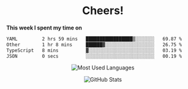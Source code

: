<h1 align="center">Cheers!</h1>

**This week I spent my time on**
<!--START_SECTION:waka-->

```txt
YAML         2 hrs 59 mins   █████████████████▒░░░░░░░   69.87 %
Other        1 hr 8 mins     ██████▓░░░░░░░░░░░░░░░░░░   26.75 %
TypeScript   8 mins          ▓░░░░░░░░░░░░░░░░░░░░░░░░   03.19 %
JSON         0 secs          ░░░░░░░░░░░░░░░░░░░░░░░░░   00.19 %
```

<!--END_SECTION:waka-->

<p align="center"><img src="https://github-readme-stats.vercel.app/api/top-langs/?username=thnkrn&layout=compact&hide=html&theme=tokyonight" alt="Most Used Languages" /></p>

<p align="center"><img src="https://github-readme-stats.vercel.app/api?username=thnkrn&show_icons=true&count_private=true&theme=tokyonight&show=reviews&hide_rank=false&rank_icon=github" alt="GitHub Stats" /></p>

<!-- <p align="center"><a href="https://wakatime.com"><img src="https://wakatime.com/share/@thnkrn/40092326-d1bd-471b-89da-9a7c63939402.png" /></p>
 -->

